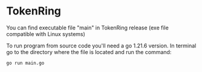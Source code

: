 # TokenRing

You can find executable file "main" in TokenRing release (exe file compatible with Linux systems)

To run program from source code you'll need a go 1.21.6 version. In terminal go to the directory where the file is located and run the command: 
```bash
go run main.go
```